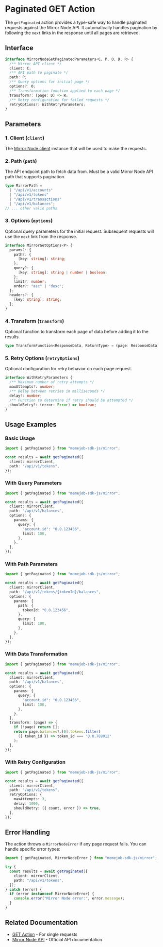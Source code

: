 # Paginated GET Action

The `getPaginated` action provides a type-safe way to handle paginated requests against the Mirror Node API. It automatically handles pagination by following the `next` links in the response until all pages are retrieved.

## Interface

```typescript
interface MirrorNodeGetPaginatedParameters<C, P, O, D, R> {
  /** Mirror API client */
  client: C;
  /** API path to paginate */
  path: P;
  /** Query options for initial page */
  options?: O;
  /** Transformation function applied to each page */
  transform?: (page: D) => R;
  /** Retry configuration for failed requests */
  retryOptions?: WithRetryParameters;
}
```

## Parameters

### 1. Client (`client`)

The [Mirror Node client](./client.md) instance that will be used to make the requests.

### 2. Path (`path`)

The API endpoint path to fetch data from. Must be a valid Mirror Node API path that supports pagination.

```typescript
type MirrorPath =
  | "/api/v1/accounts"
  | "/api/v1/tokens"
  | "/api/v1/transactions"
  | "/api/v1/balances";
// ... other valid paths
```

### 3. Options (`options`)

Optional query parameters for the initial request. Subsequent requests will use the `next` link from the response.

```typescript
interface MirrorGetOptions<P> {
  params?: {
    path?: {
      [key: string]: string;
    };
    query?: {
      [key: string]: string | number | boolean;
    };
    limit?: number;
    order?: "asc" | "desc";
  };
  headers?: {
    [key: string]: string;
  };
}
```

### 4. Transform (`transform`)

Optional function to transform each page of data before adding it to the results.

```typescript
type TransformFunction<ResponseData, ReturnType> = (page: ResponseData) => ReturnType;
```

### 5. Retry Options (`retryOptions`)

Optional configuration for retry behavior on each page request.

```typescript
interface WithRetryParameters {
  /** Maximum number of retry attempts */
  maxAttempts?: number;
  /** Delay between retries in milliseconds */
  delay?: number;
  /** Function to determine if retry should be attempted */
  shouldRetry?: (error: Error) => boolean;
}
```

## Usage Examples

### Basic Usage

```typescript
import { getPaginated } from "memejob-sdk-js/mirror";

const results = await getPaginated({
  client: mirrorClient,
  path: "/api/v1/tokens",
});
```

### With Query Parameters

```typescript
import { getPaginated } from "memejob-sdk-js/mirror";

const results = await getPaginated({
  client: mirrorClient,
  path: "/api/v1/balances",
  options: {
    params: {
      query: {
        "account.id": "0.0.123456",
        limit: 100,
      },
    },
  },
});
```

### With Path Parameters

```typescript
import { getPaginated } from "memejob-sdk-js/mirror";

const results = await getPaginated({
  client: mirrorClient,
  path: "/api/v1/tokens/{tokenId}/balances",
  options: {
    params: {
      path: {
        tokenId: "0.0.123456",
      },
      query: {
        limit: 100,
      },
    },
  },
});
```

### With Data Transformation

```typescript
import { getPaginated } from "memejob-sdk-js/mirror";

const results = await getPaginated({
  client: mirrorClient,
  path: "/api/v1/balances",
  options: {
    params: {
      query: {
        "account.id": "0.0.123456",
        limit: 100,
      },
    },
  },
  transform: (page) => {
    if (!page) return [];
    return page.balances?.[0].tokens.filter(
      ({ token_id }) => token_id === "0.0.789012"
    );
  },
});
```

### With Retry Configuration

```typescript
import { getPaginated } from "memejob-sdk-js/mirror";

const results = await getPaginated({
  client: mirrorClient,
  path: "/api/v1/tokens",
  retryOptions: {
    maxAttempts: 3,
    delay: 1000,
    shouldRetry: ({ count, error }) => true,
  },
});
```

## Error Handling

The action throws a `MirrorNodeError` if any page request fails. You can handle specific error types:

```typescript
import { getPaginated, MirrorNodeError } from "memejob-sdk-js/mirror";

try {
  const results = await getPaginated({
    client: mirrorClient,
    path: "/api/v1/tokens",
  });
} catch (error) {
  if (error instanceof MirrorNodeError) {
    console.error("Mirror Node error:", error.message);
  }
}
```

## Related Documentation

- [GET Action](./get.md) - For single requests
- [Mirror Node API](https://docs.hedera.com/hedera/sdks-and-apis/rest-api) - Official API documentation
